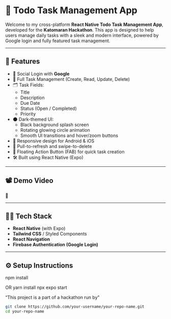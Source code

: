 # 📱 Todo Task Management App

Welcome to my cross-platform **React Native Todo Task Management App**, developed for the **Katomaran Hackathon**. This app is designed to help users manage daily tasks with a sleek and modern interface, powered by Google login and fully featured task management.

---

## 🚀 Features

- 🔐 Social Login with **Google**
- 📝 Full Task Management (Create, Read, Update, Delete)
- 🗂️ Task Fields:
  - Title
  - Description
  - Due Date
  - Status (Open / Completed)
  - Priority
- 🌑 Dark-themed UI:
  - Black background splash screen
  - Rotating glowing circle animation
  - Smooth UI transitions and hover/zoom buttons
- 📱 Responsive design for Android & iOS
- 🔁 Pull-to-refresh and swipe-to-delete
- 🧭 Floating Action Button (FAB) for quick task creation
- 🛠 Built using React Native (Expo)

---




## 📽 Demo Video

🎥 

---

## 🧑‍💻 Tech Stack

- **React Native** (with Expo)
- **Tailwind CSS** / Styled Components
- **React Navigation**
- **Firebase Authentication (Google Login)**

---

## ⚙️ Setup Instructions
npm install

OR
yarn install
npx expo start


 “This project is a part of a hackathon run by"

```bash
git clone https://github.com/your-username/your-repo-name.git
cd your-repo-name
